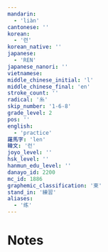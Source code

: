 ```yaml
---
mandarin:
  - 'liàn'
cantonese: ''
korean:
  - '련'
korean_native: ''
japanese:
  - 'REN'
japanese_nanori: ''
vietnamese:
middle_chinese_initial: 'l'
middle_chinese_final: 'en'
stroke_count: ''
radical: '糸'
skip_number: '1-6-8'
grade_level: 2
pos: ''
english:
  - 'practice'
羅馬字: 'len'
韓文: '런'
joyo_level: ''
hsk_level: ''
hanmun_edu_level: ''
danayo_id: 2200
mc_id: 1886
graphemic_classification: '柬'
stand_in: '練習'
aliases:
  - '练'
---
```


# Notes
